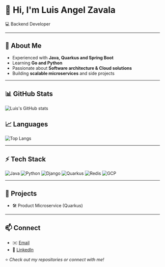 # 👋 Hi, I'm Luis Angel Zavala

💻 Backend Developer

---

## 🌟 About Me
- Experienced with **Java, Quarkus and Spring Boot**  
- Learning **Go and Python**  
- Passionate about **Software architecture & Cloud solutions**  
- Building **scalable microservices** and side projects  

---

## 📊 GitHub Stats
![Luis's GitHub stats](https://github-readme-stats.vercel.app/api?username=luisangelzavala&show_icons=true&theme=radical)

## 📈 Languages
![Top Langs](https://github-readme-stats.vercel.app/api/top-langs/?username=luisangelzavala&layout=compact&theme=tokyonight)

---

## ⚡ Tech Stack
![Java](https://img.shields.io/badge/Java-ED8B00?style=for-the-badge&logo=java&logoColor=white)
![Python](https://img.shields.io/badge/Python-3776AB?style=for-the-badge&logo=python&logoColor=white)
![Django](https://img.shields.io/badge/Django-092E20?style=for-the-badge&logo=django&logoColor=white)
![Quarkus](https://img.shields.io/badge/Quarkus-4695EB?style=for-the-badge&logo=quarkus&logoColor=white)
![Redis](https://img.shields.io/badge/Redis-DC382D?style=for-the-badge&logo=redis&logoColor=white)
![GCP](https://img.shields.io/badge/Google_Cloud-4285F4?style=for-the-badge&logo=google-cloud&logoColor=white)

---

## 🚀 Projects
- 🛠️ Product Microservice (Quarkus)   

---

## 📫 Connect
- ✉️ [Email](mailto:luis.zavalacortes85@gmail.com) 
- 💼 [LinkedIn](www.linkedin.com/in/luis-angel-zavala-93b891380)  

⭐️ *Check out my repositories or connect with me!*  
